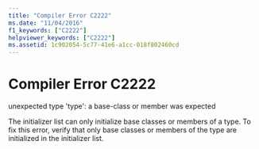 ```yaml
---
title: "Compiler Error C2222"
ms.date: "11/04/2016"
f1_keywords: ["C2222"]
helpviewer_keywords: ["C2222"]
ms.assetid: 1c902054-5c77-41e6-a1cc-018f802460cd
---
```

# Compiler Error C2222

unexpected type 'type': a base-class or member was expected

The initializer list can only initialize base classes or members of a type. To fix this error, verify that only base classes or members of the type are initialized in the initializer list.
